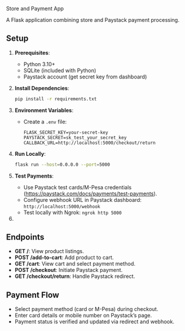  Store and Payment App

A Flask application combining store and Paystack payment processing.

## Setup

1. **Prerequisites**:
   - Python 3.10+
   - SQLite (included with Python)
   - Paystack account (get secret key from dashboard)

2. **Install Dependencies**:
   ```bash
   pip install -r requirements.txt
   ```

3. **Environment Variables**:
   - Create a `.env` file:
     ```
     FLASK_SECRET_KEY=your-secret-key
     PAYSTACK_SECRET=sk_test_your_secret_key
     CALLBACK_URL=http://localhost:5000/checkout/return
     ```

4. **Run Locally**:
   ```bash
   flask run --host=0.0.0.0 --port=5000
   ```

5. **Test Payments**:
   - Use Paystack test cards/M-Pesa credentials (https://paystack.com/docs/payments/test-payments).
   - Configure webhook URL in Paystack dashboard: `http://localhost:5000/webhook`
   - Test locally with Ngrok: `ngrok http 5000`

6.

## Endpoints

- **GET /**: View product listings.
- **POST /add-to-cart**: Add product to cart.
- **GET /cart**: View cart and select payment method.
- **POST /checkout**: Initiate Paystack payment.
- **GET /checkout/return**: Handle Paystack redirect.


## Payment Flow

- Select payment method (card or M-Pesa) during checkout.
- Enter card details or mobile number on Paystack’s page.
- Payment status is verified and updated via redirect and webhook.
```